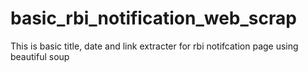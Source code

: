 # basic_rbi_notification_web_scrap

This is basic title, date and link extracter for rbi notifcation page using beautiful soup
